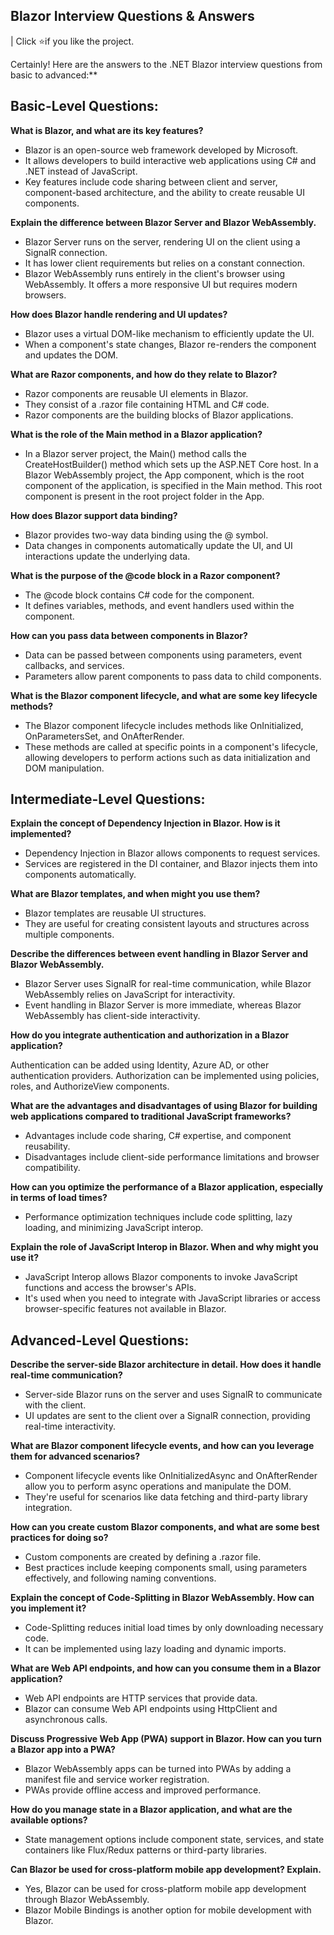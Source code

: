 
## Blazor Interview Questions & Answers

| Click ⭐if you like the project.

Certainly! Here are the answers to the .NET Blazor interview questions from basic to advanced:**

## Basic-Level Questions:

**What is Blazor, and what are its key features?**

- Blazor is an open-source web framework developed by Microsoft.
- It allows developers to build interactive web applications using C# and .NET instead of JavaScript.
- Key features include code sharing between client and server, component-based architecture, and the ability to create reusable UI components.

**Explain the difference between Blazor Server and Blazor WebAssembly.**

- Blazor Server runs on the server, rendering UI on the client using a SignalR connection.
- It has lower client requirements but relies on a constant connection.
- Blazor WebAssembly runs entirely in the client's browser using WebAssembly. It offers a more responsive UI but requires modern browsers.

**How does Blazor handle rendering and UI updates?**

- Blazor uses a virtual DOM-like mechanism to efficiently update the UI.
- When a component's state changes, Blazor re-renders the component and updates the DOM.

**What are Razor components, and how do they relate to Blazor?**

- Razor components are reusable UI elements in Blazor.
- They consist of a .razor file containing HTML and C# code.
- Razor components are the building blocks of Blazor applications.

**What is the role of the Main method in a Blazor application?**

- In a Blazor server project, the Main() method calls the CreateHostBuilder() method which sets up the ASP.NET Core host. In a Blazor WebAssembly project, the App component, which is the root component of the application, is specified in the Main method. This root component is present in the root project folder in the App.

**How does Blazor support data binding?**

- Blazor provides two-way data binding using the @ symbol.
- Data changes in components automatically update the UI, and UI interactions update the underlying data.

**What is the purpose of the @code block in a Razor component?**

- The @code block contains C# code for the component.
- It defines variables, methods, and event handlers used within the component.

**How can you pass data between components in Blazor?**

- Data can be passed between components using parameters, event callbacks, and services.
- Parameters allow parent components to pass data to child components.

**What is the Blazor component lifecycle, and what are some key lifecycle methods?**

- The Blazor component lifecycle includes methods like OnInitialized, OnParametersSet, and OnAfterRender.
- These methods are called at specific points in a component's lifecycle, allowing developers to perform actions such as data initialization and DOM manipulation.

## Intermediate-Level Questions:

**Explain the concept of Dependency Injection in Blazor. How is it implemented?**

- Dependency Injection in Blazor allows components to request services.
- Services are registered in the DI container, and Blazor injects them into components automatically.

**What are Blazor templates, and when might you use them?**

- Blazor templates are reusable UI structures.
- They are useful for creating consistent layouts and structures across multiple components.

**Describe the differences between event handling in Blazor Server and Blazor WebAssembly.**

- Blazor Server uses SignalR for real-time communication, while Blazor WebAssembly relies on JavaScript for interactivity.
- Event handling in Blazor Server is more immediate, whereas Blazor WebAssembly has client-side interactivity.

**How do you integrate authentication and authorization in a Blazor application?**

Authentication can be added using Identity, Azure AD, or other authentication providers.
Authorization can be implemented using policies, roles, and AuthorizeView components.

**What are the advantages and disadvantages of using Blazor for building web applications compared to traditional JavaScript frameworks?**

- Advantages include code sharing, C# expertise, and component reusability.
- Disadvantages include client-side performance limitations and browser compatibility.

**How can you optimize the performance of a Blazor application, especially in terms of load times?**

- Performance optimization techniques include code splitting, lazy loading, and minimizing JavaScript interop.

**Explain the role of JavaScript Interop in Blazor. When and why might you use it?**

- JavaScript Interop allows Blazor components to invoke JavaScript functions and access the browser's APIs.
- It's used when you need to integrate with JavaScript libraries or access browser-specific features not available in Blazor.

## Advanced-Level Questions:

**Describe the server-side Blazor architecture in detail. How does it handle real-time communication?**

- Server-side Blazor runs on the server and uses SignalR to communicate with the client.
- UI updates are sent to the client over a SignalR connection, providing real-time interactivity.

**What are Blazor component lifecycle events, and how can you leverage them for advanced scenarios?**

- Component lifecycle events like OnInitializedAsync and OnAfterRender allow you to perform async operations and manipulate the DOM.
- They're useful for scenarios like data fetching and third-party library integration.

**How can you create custom Blazor components, and what are some best practices for doing so?**

- Custom components are created by defining a .razor file.
- Best practices include keeping components small, using parameters effectively, and following naming conventions.

**Explain the concept of Code-Splitting in Blazor WebAssembly. How can you implement it?**

- Code-Splitting reduces initial load times by only downloading necessary code.
- It can be implemented using lazy loading and dynamic imports.

**What are Web API endpoints, and how can you consume them in a Blazor application?**

- Web API endpoints are HTTP services that provide data.
- Blazor can consume Web API endpoints using HttpClient and asynchronous calls.

**Discuss Progressive Web App (PWA) support in Blazor. How can you turn a Blazor app into a PWA?**

- Blazor WebAssembly apps can be turned into PWAs by adding a manifest file and service worker registration.
- PWAs provide offline access and improved performance.

**How do you manage state in a Blazor application, and what are the available options?**

- State management options include component state, services, and state containers like Flux/Redux patterns or third-party libraries.

**Can Blazor be used for cross-platform mobile app development? Explain.**

- Yes, Blazor can be used for cross-platform mobile app development through Blazor WebAssembly.
- Blazor Mobile Bindings is another option for mobile development with Blazor.
